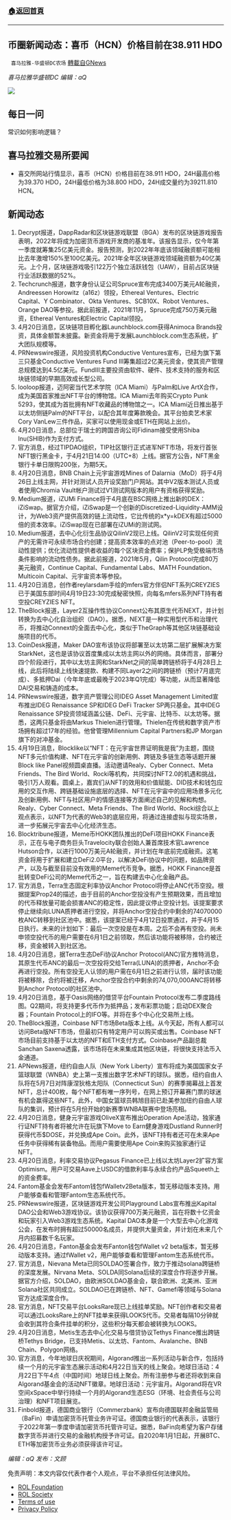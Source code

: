 ###  [:house:返回首頁](https://github.com/ourhimalayas/txt)
---


## 币圈新闻动态：喜币（HCN）价格目前在38.911 HDO
` 喜马拉雅-华盛顿DC农场` [轉載自GNews](https://gnews.org/zh-hans/2384012/)

*喜马拉雅华盛顿DC 编辑：aQ*

![](http://himalayawashingtondc.org/wp-content/uploads/2021/07/ScreenShot-2021-07-31-at-16.20.22@2x.png)



## 每日一问





常识如何影响逻辑？





## 喜马拉雅交易所要闻





- 喜交所网站行情显示，喜币（HCN）价格目前在38.911 HDO，24H最高价格为39.370 HDO，24H最低价格为38.800 HDO，24H成交量约为39211.810 HCN。






## 新闻动态





1. Decrypt报道，DappRadar和区块链游戏联盟（BGA）发布的区块链游戏报告表明，2022年将成为加密货币游戏开发商的基准年。该报告显示，仅今年第一季度就筹集25亿美元资金。报告预测，到2022年年底该领域融资额可能相比去年激增150%至100亿美元。2021年全年区块链游戏领域融资额为40亿美元。上个月，区块链游戏吸引122万个独立活跃钱包（UAW），目前占区块链行业活跃数据的52%。
2. Techcrunch报道，数字身份认证公司Spruce宣布完成3400万美元A轮融资，Andreessen Horowitz（a16z）领投，Ethereal Ventures、Electric Capital、Y Combinator、Okta Ventures、SCB10X、Robot Ventures、Orange DAO等参投。据此前报道，2021年11月，Spruce完成750万美元融资，Ethereal Ventures和Electric Capital领投。
3. 4月20日消息，区块链项目孵化器Launchblock.com获得Animoca Brands投资，具体金额暂未披露。新资金将用于发展Launchblock.com生态系统，扩大团队规模等。
4. PRNewswire报道，风险投资机构Conductive Ventures宣布，已经为旗下第三只基金Conductive Ventures Fund III筹集超过2亿美元资金，使其资产管理总规模达到4.5亿美元。FundIII主要投资由软件、硬件、技术支持的服务和区块链领域的早期高效成长型公司。
5. looloop报道，迈阿密当代艺术学院（ICA Miami）与Palm和Live ArtX合作，成为美国首家推出NFT平台的博物馆。ICA Miami去年购买Crypto Punk 5293，使其成为首批拥有NFT收藏品的博物馆之一。ICA Miami近日推出基于以太坊侧链Palm的NFT平台，以配合其年度筹款晚会。其平台拍卖艺术家Cory VanLew三件作品，买家可以使用现金或ETH在网站上出价。
6. 4月20日消息，总部位于瑞士的跨国咨询公司Fidinam接受使用Shiba Inu(SHIB)作为支付方式。
7. 官方消息，经过TIPDAO组织，TIP社区银行正式进军NFT市场，将发行首张NFT银行黑金卡，于4月21日14:00（UTC+8）上线。据官方公告，NFT黑金银行卡单日限购200张，为期5天。
8. 4月20日消息，BNB Chain上元宇宙游戏Mines of Dalarnia（MoD）将于4月26日上线主网，并针对测试人员开设奖励门户网站。其中V2版本测试人员或者使用Chromia Vault帐户测试过V1测试网版本的用户有资格获得奖励。
9. Medium报道，iZUMi Finance将于4月底在BSC网络上推出新的DEX：iZiSwap。据官方介绍，iZiSwap是一个创新的Discretized-Liquidity-AMM设计，为Web3资产提供高效的链上流动性，它比传统的x\*y=kDEX有超过5000倍的资本效率。iZiSwap现在已部署在iZUMi的测试网。
10. Medium报道，去中心化衍生品协议QilinV2现已上线。QilinV2可实现任何资产的无需许可永续市场合约创建；提高资本效率的点对池（Peer-to-pool）流动性提供；优化流动性提供者收益的每个区块资金费率；保护LP免受极端市场条件影响的流动性债务。据此前报道，2021年5月，Qilin Protocol完成80万美元融资，Continue Capital、Fundamental Labs、MATH Foundation、Multicoin Capital、元宇宙资本等参投。
11. 4月20日消息，创作者reylarsdam手绘的mfers官方伴侣NFT系列CREYZIES已于美国东部时间4月19日23:30完成秘密快照，向每名mfers系列NFT持有者空投CREYZIES NFT。
12. TheBlock报道，Layer2互操作性协议Connext公布其原生代币NEXT，并计划转换为去中心化自治组织（DAO）。据悉，NEXT是一种实用型代币和治理代币，将推动Connext的全面去中心化，类似于TheGraph等其他区块链基础设施项目的代币。
13. CoinDesk报道，Maker DAO宣布该协议将部署至以太坊第二层扩展解决方案StarkNet，这也是该协议首度集成以太坊主网以外的网络。具体而言，部署分四个阶段进行，其中以太坊主网和StarkNet之间的简单跨链桥将于4月28日上线，此后将陆续上线快速提款、构建不同Layer2之间的跨链桥（预计7月底完成）、多抵押Dai（今年年底或最晚于2023年Q1完成）等功能，从而显著降低DAI交易和铸造的成本。
14. PRNewswire报道，数字资产管理公司IDEG Asset Management Limited宣布推出IDEG Renaissance SP和IDEG DeFi Tracker SP两只基金。其中IDEG Renaissance SP投资领域涵盖公链、DeFi、元宇宙、比特币、以太坊等。据悉，这两只基金将由Markus Thielen进行管理。Thielen在传统和数字资产市场拥有超过17年的经验。他曾管理Millennium Capital Partners和JP Morgan旗下的对冲基金。
15. 4月19日消息，Blocklike以“NFT：在元宇宙世界证明我是我”为主题，围绕NFT多元价值构建、NFT在元宇宙的创新用例、跨链及多链生态等话题开展Block like Panel视频圆桌直播。活动邀请Realy、Cyber Connect、Meta Friends、The Bird World、Rocki等机构，共同探讨NFT2.0的机遇和挑战，吸引1万人观看。圆桌上，嘉宾们从NFT的效用和价值赋能、DID技术和钱包应用的交互作用、跨链基础设施底层的选择、NFT在元宇宙中的应用场景多元化及创新用例、NFT与社区用户的情感连接等方面阐述自己的见解和构想。Realy、Cyber Connect、Meta Friends、The Bird World、Rocki综合以上观点表示，以NFT为代表的Web3的底层应用，将通过连接虚拟与现实场景，进一步拓展元宇宙去中心化经济生态。
16. Blocktribune报道，Meme币HOKK团队推出的DeFi项目HOKK Finance表示，正在与电子商务巨头Travelocity联合创始人兼首席技术官Lawrence Hutson合作，以进行1000万美元A轮融资，并计划在年底前完成融资。这笔资金将用于扩展和建立DeFi2.0平台，以解决DeFi协议中的问题，如品牌资产，以及与截至目前没有效用的Meme代币竞争。据悉，HOKK Finance是首批转变DeFi公司的Meme代币之一，旨在构建去中心化金融产品。
17. 官方消息，Terra生态固定利率协议Anchor Protocol将停止ANC代币空投。根据提案Prop24的描述，由于目前的Anchor空投没有产生预期效果，而且增加的代币释放量可能会损害ANC的稳定性，因此提议停止空投计划。该提案要求停止继续向LUNA质押者进行空投，并将Anchor空投合约中剩余的74070000枚ANC转移到社区池中。据悉，该提案已经于4月12日投票通过，并于4月15日执行。未来的计划如下：最后一次空投是在本周。之后不会再有空投。尚未申领空投代币的用户需要在6月1日之前领取，然后该功能将被移除，合约被迁移，资金被转入到社区池。
18. 4月20日消息，据Terra生态DeFi协议Anchor Protocol(ANC)官方推特消息，其原生代币ANC的最后一次空投将交给Terra(LUNA)的质押者，Anchor不会再进行空投。所有空投无人认领的用户需在6月1日之前进行认领，届时该功能将被移除，合约将被迁移，Anchor空投合约中剩余的74,070,000ANC将转移到Anchor Protocol的社区池中。
19. 4月20日消息，基于Oasis网络的借贷平台Fountain Protocol发布二季度路线图。Q2期间，将支持更多代币作为抵押品；发布彩票功能；启动DEX聚合器；Fountain Protocol上的IFO等。并将在多个中心化交易所上线。
20. TheBlock报道，Coinbase NFT市场Beta版本上线。从今天起，所有人都可以访问Beta版NFT市场，但最初只有特定用户可以购买或出售。Coinbase NFT市场目前支持基于以太坊的NFT和ETH支付方式。Coinbase产品副总裁Sanchan Saxena透露，该市场将在未来集成其他区块链，将很快支持法币入金通道。
21. APNews报道，纽约自由人队（New York Liberty）宣布将成为美国国家女子篮球联盟（WNBA）史上第一支推出数字艺术NFT的球队。据悉，纽约自由人队将在5月7日对阵康涅狄格太阳队（Connecticut Sun）的赛季揭幕战上首发NFT，总计400枚，每个NFT都有唯一序列号，在网上预订开幕赛门票的球迷有机会赢得这些NFT。此外，中国女篮球员韩旭目前已赴美参加纽约自由人球队的集训，预计将在5月份开始的新赛季WNBA联赛中登场亮相。
22. 4月20日消息，健身元宇宙游戏OliveX宣布推出Operation Ape活动，独家通行证NFT持有者将被允许在玩旗下Move to Earn健身游戏Dustland Runner时获得代币$DOSE，并兑换成Ape Coin。此外，该NFT持有者还可在未来Ape任务中获得稀有装备物品。而用户需要使用Ape Coin来购买独家通行证NFT。
23. 4月20日消息，利率交易协议Pegasus Finance已上线以太坊Layer2扩容方案Optimism。用户可交易Aave上USDC的借款利率与永续合约产品Squeeth上的资金费率。
24. Fantom基金会发布Fantom钱包fWalletv2Beta版本，暂无移动版本支持。用户能够查看和管理Fantom生态系统代币。
25. PRNewswire报道，区块链游戏开发公司Playground Labs宣布推出Kapital DAO公会和Web3游戏协议。该协议获得700万美元融资，旨在将数十亿资金和玩家引入Web3游戏生态系统。Kapital DAO本身是一个大型去中心化游戏公会，在发布时拥有超过50000名成员，并提供大量资金，并计划在未来几个月内招募数千名玩家。
26. 4月20日消息，Fanton基金会发布Fanton钱包fWallet v2 beta版本，暂无移动版本支持。通过fWallet v2，用户能够查看和管理Fantom生态系统代币。
27. 官方消息，Nievana Meta已同SOLDAO签署合作，致力于推动solana跨链桥的深度发展。Nirvana Meta、SOLDA同Solana后续的深度合作将逐步开展。据官方介绍，SOLDAO，由欧洲SOLDAO基金会，联合欧洲、北美洲、亚洲Solana社区共同成立。SOLDAO已在跨链桥、NFT、Gamefi等领域与Solana官方达成深度合作。
28. 官方消息，NFT交易平台LooksRare现已上线挂单奖励。NFT创作者和交易者可以通过LooksRare上的NFT挂单来获得LOOKS代币。交易者每隔10分钟就会收到其符合条件挂单的积分，这些积分每天都会被转换为LOOKS。
29. 4月20日消息，Metis生态去中心化交易与借贷协议Tethys Finance推出跨链桥Tethys Bridge，已支持Metis、以太坊、Fantom、Avalanche、BNB Chain、Polygon网络。
30. 官方消息，今年地球日庆祝期间，Algorand推出一系列活动与新合作，包括持续一个月的元宇宙生态展示活动和4月22日当天的线上聚会。地球日活动：4月22日下午4点（中国时间）地球日线上聚会。所有注册参与者还将收到来自Algorand基金会的活动NFT徽章。地球日活动：元宇宙月。Algorand将在VR空间xSpace中举行持续一个月的Algorand生态ESG（环境、社会责任与公司治理）和NFT项目展览。
31. Finbold报道，德国商业银行（Commerzbank）宣布向德国联邦金融监管局（BaFin）申请加密货币托管业务许可证。德国商业银行的代表表示，该银行于2022年第一季度申请加密货币托管许可证。据悉，BaFin向希望为客户存储数字货币并进行交易的金融机构授予许可证。自2020年1月1日起，开展BTC、ETH等加密货币业务必须获得该许可证。





*编辑：aQ
发布：文顾*


 
 

免责声明：本文内容仅代表作者个人观点，平台不承担任何法律风险。

- [ROL Foundation](https://rolfoundation.org/)
- [ROL Society](https://rolsociety.org/)
- [Terms of use](https://gnews.org/terms-of-use-3/)
- [Privacy Policy](https://gnews.org/privacy-policy/)
